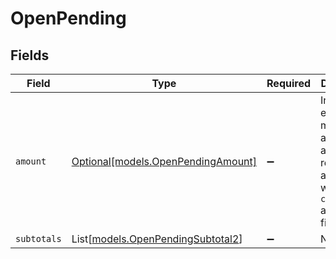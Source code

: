 # OpenPending


## Fields

| Field                                                                                             | Type                                                                                              | Required                                                                                          | Description                                                                                       |
| ------------------------------------------------------------------------------------------------- | ------------------------------------------------------------------------------------------------- | ------------------------------------------------------------------------------------------------- | ------------------------------------------------------------------------------------------------- |
| `amount`                                                                                          | [Optional[models.OpenPendingAmount]](../models/openpendingamount.md)                              | :heavy_minus_sign:                                                                                | In v2 endpoints, monetary amounts are represented as objects with a `currency` and `value` field. |
| `subtotals`                                                                                       | List[[models.OpenPendingSubtotal2](../models/openpendingsubtotal2.md)]                            | :heavy_minus_sign:                                                                                | N/A                                                                                               |